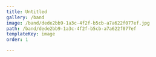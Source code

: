 ```yaml
---
title: Untitled
gallery: /band
image: /band/dede2bb9-1a3c-4f2f-b5cb-a7a622f077ef.jpg
path: /band/dede2bb9-1a3c-4f2f-b5cb-a7a622f077ef
templateKey: image
order: 1

---
```


